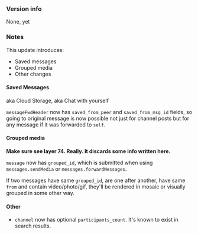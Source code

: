 ### Version info
None, yet

### Notes
This update introduces:
- Saved messages
- Grouped media
- Other changes

#### Saved Messages
aka Cloud Storage, aka Chat with yourself

`messageFwdHeader` now has `saved_from_peer` and `saved_from_msg_id` fields, so going to original message is now possible not just for channel posts but for any message if it was forwarded to `self`.

#### Grouped media
**Make sure see layer 74. Really. It discards some info written here.**

`message` now has `grouped_id`, which is submitted when using `messages.sendMedia` or `messages.forwardMessages`.

If two messages have same `grouped_id`, are one after another, have same `from` and contain video/photo/gif, they'll be rendered in mosaic or visually grouped in some other way.

#### Other
- `channel` now has optional `participants_count`. It's known to exist in search results.
